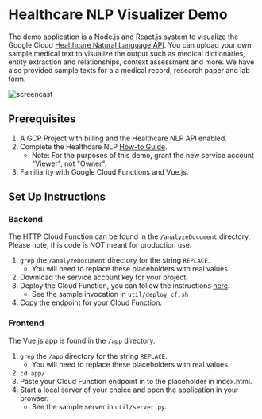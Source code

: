 # Healthcare NLP Visualizer Demo

The demo application is a Node.js and React.js system to visualize the 
Google Cloud [Healthcare Natural Language API](https://cloud.google.com/healthcare/docs/how-tos/nlp).
You can upload your own sample medical text to visualize the output such as medical dictionaries,
entity extraction and relationships, context assessment and more. We have also provided sample
texts for a a medical record, research paper and lab form. 

![screencast](screencast-short.gif)

## Prerequisites 

1. A GCP Project with billing and the Healthcare NLP API enabled.
1. Complete the Healthcare NLP [How-to Guide](https://cloud.google.com/healthcare/docs/how-tos/nlp).
    - Note: For the purposes of this demo, grant the new service account "Viewer", not "Owner".
1. Familiarity with Google Cloud Functions and Vue.js.

## Set Up Instructions

### Backend

The HTTP Cloud Function can be found in the `/analyzeDocument` directory. Please note, this code is NOT
meant for production use.

1. ```grep``` the `/analyzeDocument` directory for the string `REPLACE`.
    - You will need to replace these placeholders with real values.
1. Download the service account key for your project.
1. Deploy the Cloud Function, you can follow the instructions [here](https://cloud.google.com/functions/docs/deploying).
    - See the sample invocation in `util/deploy_cf.sh`
1. Copy the endpoint for your Cloud Function.

### Frontend

The Vue.js app is found in the `/app` directory.

1. ```grep``` the `/app` directory for the string `REPLACE`.
    - You will need to replace these placeholders with real values.
1. ```cd app/```
1. Paste your Cloud Function endpoint in to the placeholder in index.html. 
1. Start a local server of your choice and open the application in your browser.
    - See the sample server in `util/server.py`.

